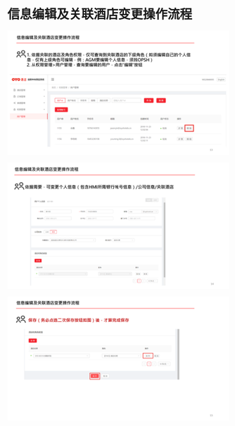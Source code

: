# 信息编辑及关联酒店变更操作流程

![](../../../.gitbook/assets/image%20%2874%29.png)

![](../../../.gitbook/assets/image%20%2837%29.png)

![](../../../.gitbook/assets/image%20%28154%29.png)

